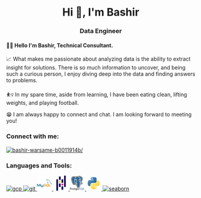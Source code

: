 <h1 align="center">Hi 👋, I'm Bashir</h1>
<h3 align="center">Data Engineer</h3>


<h4>&#x1F44B;&#x1F3FD; Hello I'm Bashir, Technical Consultant.</h4>

<p>&#x1F4C8; What makes me passionate about analyzing data is the ability to extract insight for solutions. There is so much information to uncover, and being such a curious person, I enjoy diving deep into the data and finding answers to problems.</p>

<p>&#x26F9;&#xFE0F;&#x200D;&#x2640;&#xFE0F; In my spare time, aside from learning, I have been eating clean, lifting weights, and playing football.</p>

<p>&#x1F601; I am always happy to connect and chat. I am looking forward to meeting you!</p>


<h3 align="left">Connect with me:</h3>
<p align="left">
<a href="https://linkedin.com/in/bashir-warsame-b0011914b/" target="blank"><img align="center" src="https://raw.githubusercontent.com/rahuldkjain/github-profile-readme-generator/master/src/images/icons/Social/linked-in-alt.svg" alt="bashir-warsame-b0011914b/" height="30" width="40" /></a>
</p>

<h3 align="left">Languages and Tools:</h3>
<p align="left"> <a href="https://cloud.google.com" target="_blank" rel="noreferrer"> <img src="https://www.vectorlogo.zone/logos/google_cloud/google_cloud-icon.svg" alt="gcp" width="40" height="40"/> </a> <a href="https://git-scm.com/" target="_blank" rel="noreferrer"> <img src="https://www.vectorlogo.zone/logos/git-scm/git-scm-icon.svg" alt="git" width="40" height="40"/> </a> <a href="https://www.mysql.com/" target="_blank" rel="noreferrer"> <img src="https://raw.githubusercontent.com/devicons/devicon/master/icons/mysql/mysql-original-wordmark.svg" alt="mysql" width="40" height="40"/> </a> <a href="https://pandas.pydata.org/" target="_blank" rel="noreferrer"> <img src="https://raw.githubusercontent.com/devicons/devicon/2ae2a900d2f041da66e950e4d48052658d850630/icons/pandas/pandas-original.svg" alt="pandas" width="40" height="40"/> </a> <a href="https://www.postgresql.org" target="_blank" rel="noreferrer"> <img src="https://raw.githubusercontent.com/devicons/devicon/master/icons/postgresql/postgresql-original-wordmark.svg" alt="postgresql" width="40" height="40"/> </a> <a href="https://www.python.org" target="_blank" rel="noreferrer"> <img src="https://raw.githubusercontent.com/devicons/devicon/master/icons/python/python-original.svg" alt="python" width="40" height="40"/> </a> <a href="https://seaborn.pydata.org/" target="_blank" rel="noreferrer"> <img src="https://seaborn.pydata.org/_images/logo-mark-lightbg.svg" alt="seaborn" width="40" height="40"/> </a> </p>
